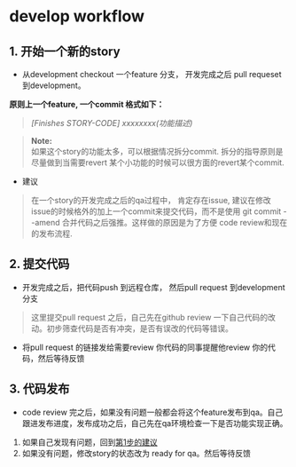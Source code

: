 # develop workflow
## 1. 开始一个新的story
- 从development checkout 一个feature 分支， 开发完成之后 pull requeset 到development。

**原则上一个feature, 一个commit  格式如下：**
> *[Finishes STORY-CODE] xxxxxxxx(功能描述)*

> **Note:**  
> 如果这个story的功能太多，可以根据情况拆分commit. 
> 拆分的指导原则是尽量做到当需要revert 某个小功能的时候可以很方面的revert某个commit.

- 建议
> 在一个story的开发完成之后的qa过程中， 肯定存在issue,  建议在修改issue的时候格外的加上一个commit来提交代码，而不是使用 git commit --amend 合并代码之后强推。这样做的原因是为了方便 code review和现在的发布流程.

## 2. 提交代码

 - 开发完成之后，把代码push 到远程仓库， 然后pull request 到development 分支
 > 这里提交pull request 之后，自己先在github review 一下自己代码的改动。初步筛查代码是否有冲突，是否有误改的代码等错误。
 - 将pull request 的链接发给需要review 你代码的同事提醒他review 你的代码，然后等待反馈

## 3. 代码发布
- code review 完之后，如果没有问题一般都会将这个feature发布到qa。自己跟进发布进度，发布成功之后，自己先在qa环境检查一下是否功能实现正确。 

1. 如果自己发现有问题，回到[第1步的建议](#开始一个新的stroy)
2. 如果没有问题，修改story的状态改为 ready for qa。然后等待反馈


